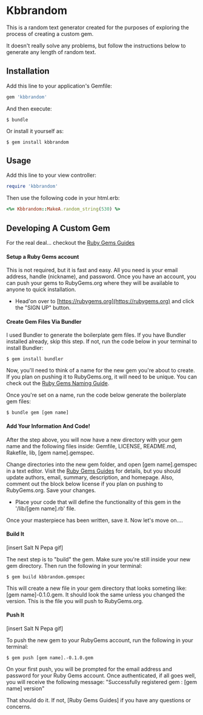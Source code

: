 # Kbbrandom

This is a random text generator created for the purposes of exploring the process of creating a custom gem.

It doesn't really solve any problems, but follow the instructions below to generate any length of random text.

## Installation

Add this line to your application's Gemfile:

```ruby
gem 'kbbrandom'
```

And then execute:

    $ bundle

Or install it yourself as:

    $ gem install kbbrandom

## Usage

Add this line to your view controller:

```ruby
require 'kbbrandom'
```

Then use the following code in your html.erb:

```ruby
<%= Kbbrandom::MakeA.random_string(530) %>
```

## Developing A Custom Gem

For the real deal... checkout the [Ruby Gems Guides](http://guides.rubygems.org/make-your-own-gem/)

#### Setup a Ruby Gems account

This is not required, but it is fast and easy. All you need is your email address, handle (nickname), and password. Once you have an account, you can push your gems to RubyGems.org where they will be available to anyone to quick installation. 

- Head'on over to [https://rubygems.org](https://rubygems.org) and click the "SIGN UP" button.

#### Create Gem Files Via Bundler

I used Bundler to generate the boilerplate gem files. If you have Bundler installed already, skip this step. If not, run the code below in your terminal to install Bundler:

    $ gem install bundler

Now, you'll need to think of a name for the new gem you're about to create. If you plan on pushing it to RubyGems.org, it will need to be unique. You can check out the [Ruby Gems Naming Guide](http://guides.rubygems.org/name-your-gem/).

Once you're set on a name, run the code below generate the boilerplate gem files:

    $ bundle gem [gem name]

#### Add Your Information And Code!

After the step above, you will now have a new directory with your gem name and the following files inside: Gemfile, LICENSE, README.md, Rakefile, lib, [gem name].gemspec.

Change directories into the new gem folder, and open [gem name].gemspec in a text editor. Visit the [Ruby Gems Guides](http://guides.rubygems.org/make-your-own-gem/) for details, but you should update authors, email, summary, description, and homepage. Also, comment out the block below license if you plan on pushing to RubyGems.org. Save your changes.

- Place your code that will define the functionality of this gem in the '/lib/[gem name].rb' file.

Once your masterpiece has been written, save it. Now let's move on....

#### Build It

[insert Salt N Pepa gif]

The next step is to "build" the gem. Make sure you're still inside your new gem directory. Then run the following in your terminal:

    $ gem build kbbrandom.gemspec

This will create a new file in your gem directory that looks someting like: [gem name]-0.1.0.gem. It should look the same unless you changed the version. This is the file you will push to RubyGems.org.

#### Push It

[insert Salt N Pepa gif]

To push the new gem to your RubyGems account, run the following in your terminal:

    $ gem push [gem name].-0.1.0.gem

On your first push, you will be prompted for the email address and password for your Ruby Gems account. Once authenticated, if all goes well, you will receive the following message: "Successfully registered gem : [gem name] version"

That should do it. If not, [Ruby Gems Guides] if you have any questions or concerns.

